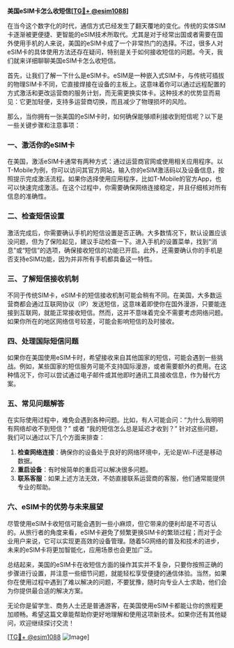 **美国eSIM卡怎么收短信[[TG💪+ @esim1088](https://t.me/s/esim1088)]**

在当今这个数字化的时代，通信方式已经发生了翻天覆地的变化。传统的实体SIM卡逐渐被更便捷、更智能的eSIM技术所取代。尤其是对于经常出国或者需要在国外使用手机的人来说，美国的eSIM卡成了一个非常热门的选择。不过，很多人对eSIM卡的具体使用方法还存在疑问，特别是关于如何接收短信的问题。今天，我们就来详细聊聊美国eSIM卡怎么收短信。

首先，让我们了解一下什么是eSIM卡。eSIM是一种嵌入式SIM卡，与传统可插拔的物理SIM卡不同，它直接焊接在设备的主板上。这意味着你可以通过远程配置的方式激活和更改运营商的服务计划，而无需更换实体卡。这种技术的优势显而易见：它更加轻便，支持多运营商切换，而且减少了物理损坏的风险。

那么，当你拥有一张美国的eSIM卡时，如何确保能够顺利接收到短信呢？以下是一些关键步骤和注意事项：

### 一、激活你的eSIM卡

在美国，激活eSIM卡通常有两种方式：通过运营商官网或使用相关应用程序。以T-Mobile为例，你可以访问其官方网站，输入你的eSIM激活码以及设备信息，按照提示完成激活流程。如果你选择使用应用程序，比如T-Mobile的官方App，也可以快速完成激活。在这个过程中，你需要确保网络连接稳定，并且仔细核对所有信息的准确性。

### 二、检查短信设置

激活完成后，你需要确认手机的短信设置是否正确。大多数情况下，默认设置应该没问题，但为了保险起见，建议手动检查一下。进入手机的设置菜单，找到“消息”或“短信”的选项，确保接收短信的功能已开启。此外，还需要确认你的手机是否支持eSIM功能，因为并非所有手机都具备这一特性。

### 三、了解短信接收机制

不同于传统SIM卡，eSIM卡的短信接收机制可能会稍有不同。在美国，大多数运营商都会通过互联网协议（IP）发送短信，这意味着即使你在国外漫游，只要能连接到互联网，就能正常接收短信。然而，这并不意味着完全不需要考虑网络问题。如果你所在的地区网络信号较差，可能会影响短信的及时接收。

### 四、处理国际短信问题

如果你在美国使用eSIM卡时，希望接收来自其他国家的短信，可能会遇到一些挑战。例如，某些国家的短信服务可能不支持国际漫游，或者需要额外的费用。在这种情况下，你可以尝试通过电子邮件或其他即时通讯工具接收信息，作为替代方案。

### 五、常见问题解答

在实际使用过程中，难免会遇到各种问题。比如，有人可能会问：“为什么我明明有网络却收不到短信？” 或者 “我的短信怎么总是延迟才收到？” 针对这些问题，我们可以通过以下几个方面来排查：

1. **检查网络连接**：确保你的设备处于良好的网络环境中，无论是Wi-Fi还是移动数据。
2. **重启设备**：有时候简单的重启可以解决很多问题。
3. **联系客服**：如果上述方法无效，不妨直接联系运营商的客服，他们通常能提供专业的帮助。

### 六、eSIM卡的优势与未来展望

尽管使用eSIM卡收短信可能会遇到一些小麻烦，但它带来的便利却是不可否认的。从旅行者的角度来看，eSIM卡避免了频繁更换SIM卡的繁琐过程；而对于企业用户来说，它可以实现更高效的设备管理。随着5G网络的普及和技术的进步，未来的eSIM卡将更加智能化，应用场景也会更加广泛。

总结起来，美国的eSIM卡在收短信方面的操作其实并不复杂，只要你按照正确的步骤进行设置，并注意一些细节问题，就能轻松享受便捷的通信体验。当然，如果你在使用过程中遇到了难以解决的问题，不要犹豫，随时向专业人士求助，他们会为你提供最合适的解决方案。

无论你是留学生、商务人士还是普通游客，在美国使用eSIM卡都能让你的旅程更加顺畅。希望这篇文章能帮助你更好地理解和使用这项新技术。如果你还有其他疑问，欢迎继续探讨交流！

[[TG💪+ @esim1088](https://t.me/s/esim1088) ![Image](https://i.postimg.cc/4NQfJmqS/Snipaste-2025-05-13-00-14-12.png)]